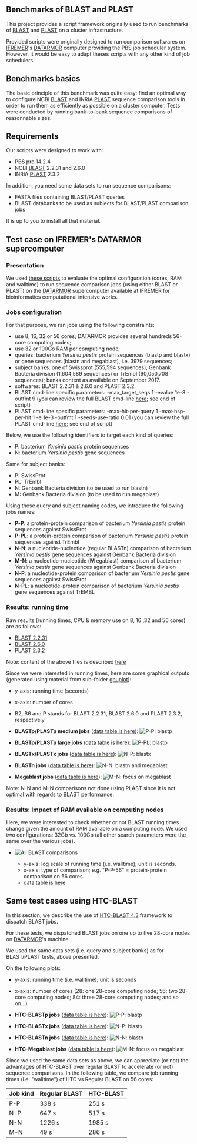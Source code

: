 ## Benchmarks of BLAST and PLAST

This project provides a script framework originally used to run benchmarks of [BLAST](https://blast.ncbi.nlm.nih.gov/Blast.cgi?CMD=Web&PAGE_TYPE=BlastDocs) and [PLAST](https://plast.inria.fr) on a cluster infrastructure.

Provided scripts were originally designed to run comparison softwares on [IFREMER](http://wwz.ifremer.fr/en/The-Institute)'s [DATARMOR](https://www.top500.org/system/178981) computer providing the PBS job scheduler system. However, it would be easy to adapt theses scripts with any other kind of job schedulers.

## Benchmarks basics

The basic principle of this benchmark was quite easy: find an optimal way to configure NCBI [BLAST](https://blast.ncbi.nlm.nih.gov/Blast.cgi?CMD=Web&PAGE_TYPE=BlastDocs) and INRIA [PLAST](https://plast.inria.fr) sequence comparison tools in order to run them as efficiently as possible on a cluster computer. Tests were conducted by running bank-to-bank sequence comparisons of reasonnable sizes.

## Requirements

Our scripts were designed to work with:

* PBS pro 14.2.4
* NCBI [BLAST](https://blast.ncbi.nlm.nih.gov/Blast.cgi?CMD=Web&PAGE_TYPE=BlastDocs) 2.2.31 and 2.6.0
* INRIA [PLAST](https://plast.inria.fr) 2.3.2

In addition, you need some data sets to run sequence comparisons:

* FASTA files containing BLAST/PLAST queries
* BLAST databanks to be used as subjects for BLAST/PLAST comparison jobs

It is up to you to install all that material.

## Test case on IFREMER's DATARMOR supercomputer

### Presentation

We used [these scripts](scripts) to evaluate the optimal configuration (cores, RAM and walltime) to run sequence comparison jobs (using either BLAST or PLAST) on the [DATARMOR](https://www.top500.org/system/178981) supercomputer available at IFREMER for bioinformatics computational intensive works.

### Jobs configuration

For that purpose, we ran jobs using the following constraints:

* use 8, 16, 32 or 56 cores; DATARMOR provides several hundreds 56-core computing nodes;
* use 32 or 100Go RAM per computing node;
* queries: bacterium *Yersinia pestis* protein sequences (blastp and blastx) or gene sequences (blastn and megablast), i.e. 3979 sequences;
* subject banks: one of Swissprot (555,594 sequences), Genbank Bacteria division (1,604,589 sequences) or TrEmbl (90,050,708 sequences); banks content as available on September 2017.
* softwares: BLAST 2.2.31 & 2.6.0 and PLAST 2.3.2.
* BLAST cmd-line specific parameters: -max_target_seqs 1 -evalue 1e-3 -outfmt 9 (you can review the full BLAST cmd-line [here](scripts/blast_template.txt); see end of script)
* PLAST cmd-line specific parameters: -max-hit-per-query 1 -max-hsp-per-hit 1 -e 1e-3 -outfmt 1 -seeds-use-ratio 0.01 (you can review the full PLAST cmd-line [here](scripts/plast_template.txt); see end of script)

Below, we use the following identifiers to target each kind of queries:

* P: bacterium *Yersinia pestis* protein sequences
* N: bacterium *Yersinia pestis* gene sequences

Same for subject banks:

* P: SwissProt
* PL: TrEmbl
* N: Genbank Bacteria division (to be used to run blastn)
* M: Genbank Bacteria division (to be used to run megablast)

Using these query and subject naming codes, we introduce the following jobs names:

* **P-P**: a protein-protein comparison of bacterium *Yersinia pestis* protein sequences against SwissProt
* **P-PL**: a protein-protein comparison of bacterium *Yersinia pestis* protein sequences against TrEmbl
* **N-N**: a nucleotide-nucleotide (regular BLASTn) comparison of bacterium *Yersinia pestis* gene sequences against Genbank Bacteria division
* **M-N**: a nucleotide-nucleotide (**M** egablast) comparison of bacterium *Yersinia pestis* gene sequences against Genbank Bacteria division
* **N-P**: a nucleotide-protein comparison of bacterium *Yersinia pestis* gene sequences against SwissProt
* **N-PL**: a nucleotide-protein comparison of bacterium *Yersinia pestis* gene sequences against TrEMBL

### Results: running time

Raw results (running times, CPU & memory use on 8, 16 ,32  and 56 cores) are as follows:

* [BLAST 2.2.31](results/results-blast-2.2.31.tsv)
* [BLAST 2.6.0](results/results-blast-2.6.0.tsv)
* [PLAST 2.3.2](results/results-plast-2.3.2.tsv)

Note: content of the above files is described [here](results/README.md)

Since we were interested in running times, here are some graphical outputs (generated using material from sub-folder [gnuplot](gnuplot)):

* y-axis: running time (seconds)
* x-axis: number of cores
* B2, B6 and P stands for BLAST 2.2.31, BLAST 2.6.0 and PLAST 2.3.2, respectively

* **BLASTp/PLASTp medium jobs** ([data table is here](gnuplot/pp-time.dat)): ![P-P: blastp](gnuplot/pp-time.png)
* **BLASTp/PLASTp large jobs** ([data table is here](gnuplot/ppl-time.dat)): ![P-PL: blastp](gnuplot/ppl-time.png)
* **BLASTx/PLASTx jobs** ([data table is here](gnuplot/np-time.dat)): ![N-P: blastx](gnuplot/np-time.png)
* **BLASTn jobs** ([data table is here](gnuplot/nn-time.dat)): ![N-N: blastn and megablast](gnuplot/nn-time.png)
* **Megablast jobs** ([data table is here](gnuplot/mn-time.dat)): ![M-N: focus on megablast](gnuplot/mn-time.png)

Note: N-N and M-N comparisons not done using PLAST since it is not optimal with regards to BLAST performance.

### Results: Impact of RAM available on computing nodes

Here, we were interested to check whether or not BLAST running times change given the amount of RAM available on a computing node. We used two configurations: 32Gb vs. 100Gb (all other search parameters were the same over the various jobs).

* ![All BLAST comparisons](gnuplot/mem-time.png)

    * y-axis: log scale of running time (i.e. walltime); unit is seconds.
    * x-axis: type of comparison; e.g. "P-P-56" = protein-protein comparison on 56 cores.
    * data table [is here](gnuplot/mem-time.dat)

## Same test cases using HTC-BLAST

In this section, we describe the use of [HTC-BLAST 4.3](http://citeseerx.ist.psu.edu/viewdoc/download?doi=10.1.1.194.2320&rep=rep1&type=pdf) framework to dispatch BLAST jobs.

For these tests, we dispatched BLAST jobs on one up to five 28-core nodes on  [DATARMOR](https://www.top500.org/system/178981)'s machine.

We used the same data sets (i.e. query and subject banks) as for BLAST/PLAST tests, above presented.

On the following plots:

* y-axis: running time (i.e. walltime); unit is seconds
* x-axis: number of cores (28: one 28-core computing node; 56: two 28-core computing nodes; 84: three 28-core computing nodes; and so on...)

* **HTC-BLASTp jobs** ([data table is here](gnuplot/htc-pp-time.dat)): ![P-P: blastp](gnuplot/htc-pp-time.png)
* **HTC-BLASTx jobs** ([data table is here](gnuplot/htc-np-time.dat)): ![N-P: blastx](gnuplot/htc-np-time.png)
* **HTC-BLASTn jobs** ([data table is here](gnuplot/htc-nn-time.dat)): ![N-N: blastn](gnuplot/htc-nn-time.png)
* **HTC-Megablast jobs** ([data table is here](gnuplot/htc-mn-time.dat)): ![M-N: focus on megablast](gnuplot/htc-mn-time.png)

Since we used the same data sets as above, we can appreciate (or not) the advantages of HTC-BLAST over regular BLAST to accelerate (or not) sequence comparisons. In the following table, we compare job running times (i.e. "walltime") of HTC vs Regular BLAST on 56 cores:

| Job kind | Regular BLAST | HTC-BLAST |
|----------|---------------|-----------|
| P-P      |    338 s      |    251 s  |
| N-P      |    647 s      |    517 s  |
| N-N      |   1226 s      |   1985 s  |
| M-N      |     49 s      |    286 s  |
